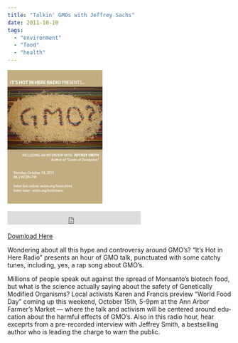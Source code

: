```yaml
---
title: "Talkin' GMOs with Jeffrey Sachs"
date: 2011-10-10
tags: 
  - "environment"
  - "food"
  - "health"
---
```


![Picture](images/9013426_orig1.jpg)

<iframe src="https://archive.org/embed/SNREHotInHere/2011-10-10_TalkingGMOs.mp3%20width=" height="30" frameborder="0" webkitallowfullscreen="true" mozallowfullscreen="true" allowfullscreen></iframe>

[Download Here](https://archive.org/download/SNREHotInHere/2011-10-10_TalkingGMOs.mp3)

Wondering about all this hype and con­tro­versy around GMO’s? “It’s Hot in Here Radio” presents an hour of GMO talk, punc­tu­ated with some catchy tunes, including, yes, a rap song about GMO’s.  
  
Millions of people speak out against the spread of Monsanto’s biotech food, but what is the science actually saying about the safety of Genetically Modified Organisms? Local activists Karen and Francis preview “World Food Day” coming up this weekend, October 15th, 5-​​9pm at the Ann Arbor Farmer’s Market — where the talk and activism will be centered around edu­ca­tion about the harmful effects of GMO’s. Also in this radio hour, hear exceprts from a pre-​​recorded inter­view with Jeffrey Smith, a best­selling author who is leading the charge to warn the public.
